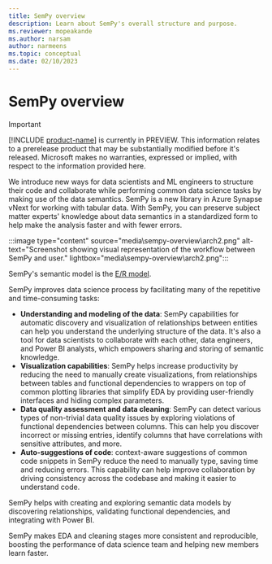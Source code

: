 ```yaml
---
title: SemPy overview
description: Learn about SemPy's overall structure and purpose.
ms.reviewer: mopeakande
ms.author: narsam
author: narmeens
ms.topic: conceptual
ms.date: 02/10/2023
---
```


# SemPy overview

> [!IMPORTANT]
> [!INCLUDE [product-name](../includes/product-name.md)] is currently in PREVIEW. This information relates to a prerelease product that may be substantially modified before it's released. Microsoft makes no warranties, expressed or implied, with respect to the information provided here.

We introduce new ways for data scientists and ML engineers to structure their code and collaborate while performing common data science tasks by making use of the data semantics. SemPy is a new library in Azure Synapse vNext for working with tabular data. With SemPy, you can preserve subject matter experts' knowledge about data semantics in a standardized form to help make the analysis faster and with fewer errors.

:::image type="content" source="media\sempy-overview\arch2.png" alt-text="Screenshot showing visual representation of the workflow between SemPy and user." lightbox="media\sempy-overview\arch2.png":::

SemPy's semantic model is the [E/R model](https://en.wikipedia.org/wiki/Entity%E2%80%93relationship_model).

SemPy improves data science process by facilitating many of the repetitive and time-consuming tasks:

- **Understanding and modeling of the data**: SemPy capabilities for automatic discovery and visualization of relationships between entities can help you understand the underlying structure of the data. It's also a tool for data scientists to collaborate with each other, data engineers, and Power BI analysts, which empowers sharing and storing of semantic knowledge.
- **Visualization capabilities**: SemPy helps increase productivity by reducing the need to manually create visualizations, from relationships between tables and functional dependencies to wrappers on top of common plotting libraries that simplify EDA by providing user-friendly interfaces and hiding complex parameters.
- **Data quality assessment and data cleaning**: SemPy can detect various types of non-trivial data quality issues by exploring violations of functional dependencies between columns. This can help you discover incorrect or missing entries, identify columns that have correlations with sensitive attributes, and more.
- **Auto-suggestions of code**: context-aware suggestions of common code snippets in SemPy reduce the need to manually type, saving time and reducing errors. This capability can help improve collaboration by driving consistency across the codebase and making it easier to understand code.

SemPy helps with creating and exploring semantic data models by discovering relationships, validating functional dependencies, and integrating with Power BI.

SemPy makes EDA and cleaning stages more consistent and reproducible, boosting the performance of data science team and helping new members learn faster.
